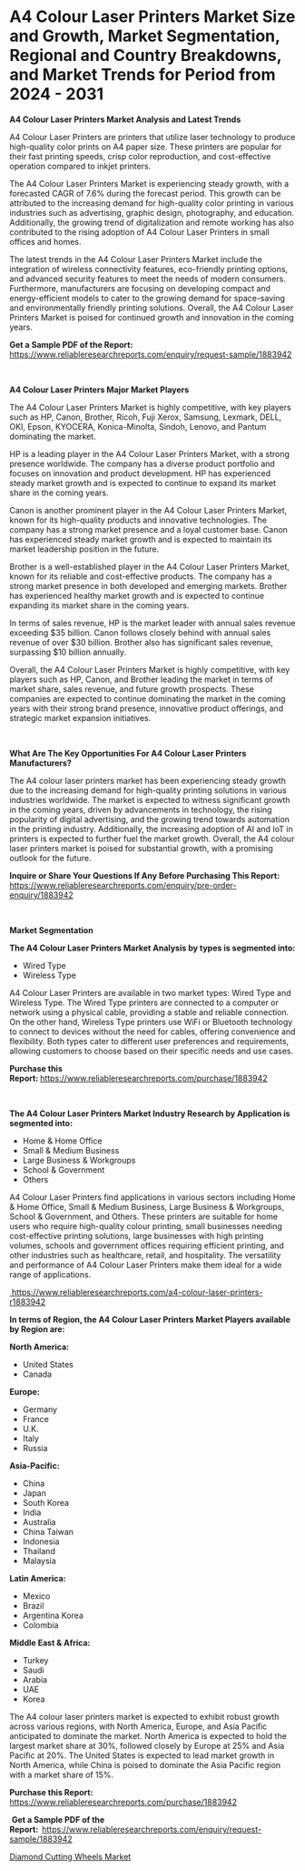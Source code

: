<p><h1>A4 Colour Laser Printers Market Size and Growth, Market Segmentation, Regional and Country Breakdowns, and Market Trends for Period from 2024 -  2031</h1></p><p><strong>A4 Colour Laser Printers Market Analysis and Latest Trends</strong></p>
<p><p>A4 Colour Laser Printers are printers that utilize laser technology to produce high-quality color prints on A4 paper size. These printers are popular for their fast printing speeds, crisp color reproduction, and cost-effective operation compared to inkjet printers.</p><p>The A4 Colour Laser Printers Market is experiencing steady growth, with a forecasted CAGR of 7.6% during the forecast period. This growth can be attributed to the increasing demand for high-quality color printing in various industries such as advertising, graphic design, photography, and education. Additionally, the growing trend of digitalization and remote working has also contributed to the rising adoption of A4 Colour Laser Printers in small offices and homes.</p><p>The latest trends in the A4 Colour Laser Printers Market include the integration of wireless connectivity features, eco-friendly printing options, and advanced security features to meet the needs of modern consumers. Furthermore, manufacturers are focusing on developing compact and energy-efficient models to cater to the growing demand for space-saving and environmentally friendly printing solutions. Overall, the A4 Colour Laser Printers Market is poised for continued growth and innovation in the coming years.</p></p>
<p><strong>Get a Sample PDF of the Report:&nbsp;</strong> <a href="https://www.reliableresearchreports.com/enquiry/request-sample/1883942">https://www.reliableresearchreports.com/enquiry/request-sample/1883942</a></p>
<p>&nbsp;</p>
<p><strong>A4 Colour Laser Printers Major Market Players</strong></p>
<p><p>The A4 Colour Laser Printers Market is highly competitive, with key players such as HP, Canon, Brother, Ricoh, Fuji Xerox, Samsung, Lexmark, DELL, OKI, Epson, KYOCERA, Konica-Minolta, Sindoh, Lenovo, and Pantum dominating the market.</p><p>HP is a leading player in the A4 Colour Laser Printers Market, with a strong presence worldwide. The company has a diverse product portfolio and focuses on innovation and product development. HP has experienced steady market growth and is expected to continue to expand its market share in the coming years.</p><p>Canon is another prominent player in the A4 Colour Laser Printers Market, known for its high-quality products and innovative technologies. The company has a strong market presence and a loyal customer base. Canon has experienced steady market growth and is expected to maintain its market leadership position in the future.</p><p>Brother is a well-established player in the A4 Colour Laser Printers Market, known for its reliable and cost-effective products. The company has a strong market presence in both developed and emerging markets. Brother has experienced healthy market growth and is expected to continue expanding its market share in the coming years.</p><p>In terms of sales revenue, HP is the market leader with annual sales revenue exceeding $35 billion. Canon follows closely behind with annual sales revenue of over $30 billion. Brother also has significant sales revenue, surpassing $10 billion annually.</p><p>Overall, the A4 Colour Laser Printers Market is highly competitive, with key players such as HP, Canon, and Brother leading the market in terms of market share, sales revenue, and future growth prospects. These companies are expected to continue dominating the market in the coming years with their strong brand presence, innovative product offerings, and strategic market expansion initiatives.</p></p>
<p>&nbsp;</p>
<p><strong>What Are The Key Opportunities For A4 Colour Laser Printers Manufacturers?</strong></p>
<p><p>The A4 colour laser printers market has been experiencing steady growth due to the increasing demand for high-quality printing solutions in various industries worldwide. The market is expected to witness significant growth in the coming years, driven by advancements in technology, the rising popularity of digital advertising, and the growing trend towards automation in the printing industry. Additionally, the increasing adoption of AI and IoT in printers is expected to further fuel the market growth. Overall, the A4 colour laser printers market is poised for substantial growth, with a promising outlook for the future.</p></p>
<p><strong>Inquire or Share Your Questions If Any Before Purchasing This Report:</strong> <a href="https://www.reliableresearchreports.com/enquiry/pre-order-enquiry/1883942">https://www.reliableresearchreports.com/enquiry/pre-order-enquiry/1883942</a></p>
<p>&nbsp;</p>
<p><strong>Market Segmentation</strong></p>
<p><strong>The A4 Colour Laser Printers Market Analysis by types is segmented into:</strong></p>
<p><ul><li>Wired Type</li><li>Wireless Type</li></ul></p>
<p><p>A4 Colour Laser Printers are available in two market types: Wired Type and Wireless Type. The Wired Type printers are connected to a computer or network using a physical cable, providing a stable and reliable connection. On the other hand, Wireless Type printers use WiFi or Bluetooth technology to connect to devices without the need for cables, offering convenience and flexibility. Both types cater to different user preferences and requirements, allowing customers to choose based on their specific needs and use cases.</p></p>
<p><strong>Purchase this Report:&nbsp;</strong><a href="https://www.reliableresearchreports.com/purchase/1883942">https://www.reliableresearchreports.com/purchase/1883942</a></p>
<p>&nbsp;</p>
<p><strong>The A4 Colour Laser Printers Market Industry Research by Application is segmented into:</strong></p>
<p><ul><li>Home & Home Office</li><li>Small & Medium Business</li><li>Large Business & Workgroups</li><li>School & Government</li><li>Others</li></ul></p>
<p><p>A4 Colour Laser Printers find applications in various sectors including Home & Home Office, Small & Medium Business, Large Business & Workgroups, School & Government, and Others. These printers are suitable for home users who require high-quality colour printing, small businesses needing cost-effective printing solutions, large businesses with high printing volumes, schools and government offices requiring efficient printing, and other industries such as healthcare, retail, and hospitality. The versatility and performance of A4 Colour Laser Printers make them ideal for a wide range of applications.</p></p>
<p><a href="https://www.reliableresearchreports.com/a4-colour-laser-printers-r1883942">&nbsp;https://www.reliableresearchreports.com/a4-colour-laser-printers-r1883942</a></p>
<p><strong>In terms of Region, the A4 Colour Laser Printers Market Players available by Region are:</strong></p>
<p>
    <p> <strong> North America: </strong>
        <ul>
            <li>United States</li>
            <li>Canada</li>
        </ul>
        </p> 
    <p> <strong> Europe: </strong>
        <ul>
            <li>Germany</li>
            <li>France</li>
            <li>U.K.</li>
            <li>Italy</li>
            <li>Russia</li>
        </ul>
        </p> 
    <p> <strong> Asia-Pacific: </strong>
        <ul>
            <li>China</li>
            <li>Japan</li>
            <li>South Korea</li>
            <li>India</li>
            <li>Australia</li>
            <li>China Taiwan</li>
            <li>Indonesia</li>
            <li>Thailand</li>
            <li>Malaysia</li>
        </ul>
        </p> 
    <p> <strong> Latin America: </strong>
        <ul>
            <li>Mexico</li>
            <li>Brazil</li>
            <li>Argentina Korea</li>
            <li>Colombia</li>
        </ul>
        </p> 
    <p> <strong> Middle East & Africa: </strong>
        <ul>
            <li>Turkey</li>
            <li>Saudi</li>
            <li>Arabia</li>
            <li>UAE</li>
            <li>Korea</li>
        </ul>
    </p>
    </p>
<p><p>The A4 colour laser printers market is expected to exhibit robust growth across various regions, with North America, Europe, and Asia Pacific anticipated to dominate the market. North America is expected to hold the largest market share at 30%, followed closely by Europe at 25% and Asia Pacific at 20%. The United States is expected to lead market growth in North America, while China is poised to dominate the Asia Pacific region with a market share of 15%.</p></p>
<p><strong>Purchase this Report: </strong><a href="https://www.reliableresearchreports.com/purchase/1883942">https://www.reliableresearchreports.com/purchase/1883942</a></p>
<p>&nbsp;<strong>Get a Sample PDF of the Report:&nbsp;&nbsp;</strong><a href="https://www.reliableresearchreports.com/enquiry/request-sample/1883942">https://www.reliableresearchreports.com/enquiry/request-sample/1883942</a></p>
<p><strong></strong></p>
<p><p><a href="https://view.publitas.com/reportprime-1/diamond-cutting-wheels-market-size-reveals-the-best-marketing-channels-in-global-industry/">Diamond Cutting Wheels Market</a></p></p>